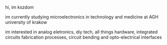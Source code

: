 hi, im kszdom

im currently studying microelectronics in technology and medicine at AGH university of krakow

im interested in analog eletronics, diy tech, all things hardware, integrated circuits fabrication processes, circuit bending and opto-electrical interfaces
